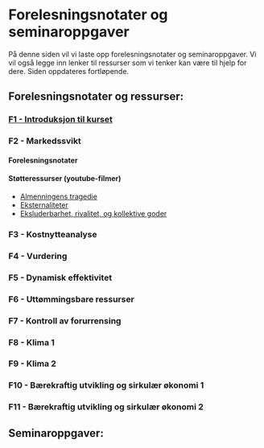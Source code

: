 # Forelesningsnotater og seminaroppgaver
På denne siden vil vi laste opp forelesningsnotater og seminaroppgaver. Vi vil også legge inn lenker til ressurser som vi tenker kan være til hjelp for dere. Siden oppdateres fortløpende.

## Forelesningsnotater og ressurser:

### [F1 - Introduksjon til kurset](https://uit-sok-2302-H25.github.io/assets/F1_sok2302_h25.pdf)

### F2 - Markedssvikt
#### Forelesningsnotater
#### Støtteressurser (youtube-filmer)
* [Almenningens tragedie](https://www.youtube.com/watch?v=CxC161GvMPc)
* [Eksternaliteter](https://www.youtube.com/watch?v=tVX_BSV-h-E)
* [Eksluderbarhet, rivalitet, og kollektive goder](https://www.youtube.com/watch?v=E1v5eRs0_fw)

### F3 - Kostnytteanalyse
### F4 - Vurdering
### F5 - Dynamisk effektivitet
### F6 - Uttømmingsbare ressurser
### F7 - Kontroll av forurrensing
### F8 - Klima 1
### F9 - Klima 2
### F10 - Bærekraftig utvikling og sirkulær økonomi 1
### F11 - Bærekraftig utvikling og sirkulær økonomi 2


## Seminaroppgaver:

